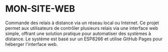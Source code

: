 # MON-SITE-WEB
Commande des relais à distance via un réseau local ou Internet. Ce projet permet aux utilisateurs de contrôler plusieurs relais via une interface web simple, offrant une solution pratique pour automatiser des systèmes à distance. Le système est basé sur un ESP8266 et utilise GitHub Pages pour héberger l'interface web.

